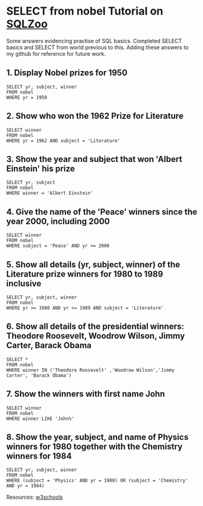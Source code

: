 # SELECT from nobel Tutorial on [SQLZoo](https://sqlzoo.net/wiki/SELECT_from_Nobel_Tutorial)

Some answers evidencing practise of SQL basics.
Completed SELECT basics and SELECT from world previous to this. 
Adding these answers to my github for reference for future work. 

## 1. Display Nobel prizes for 1950 
```
SELECT yr, subject, winner 
FROM nobel
WHERE yr = 1950
```
## 2. Show who won the 1962 Prize for Literature
```
SELECT winner
FROM nobel
WHERE yr = 1962 AND subject = 'Literature'
```

## 3. Show the year and subject that won 'Albert Einstein' his prize
```
SELECT yr, subject
FROM nobel
WHERE winner = 'Albert Einstein'
```
## 4. Give the name of the 'Peace' winners since the year 2000, including 2000
```
SELECT winner 
FROM nobel
WHERE subject = 'Peace' AND yr >= 2000
```
 ## 5. Show all details (yr, subject, winner) of the Literature prize winners for 1980 to 1989 inclusive
```
SELECT yr, subject, winner
FROM nobel
WHERE yr >= 1980 AND yr <= 1989 AND subject = 'Literature'
```
## 6. Show all details of the presidential winners: Theodore Roosevelt, Woodrow Wilson, Jimmy Carter, Barack Obama

```
SELECT * 
FROM nobel
WHERE winner IN ('Theodore Roosevelt' ,'Woodrow Wilson','Jimmy Carter', 'Barack Obama')
```

## 7. Show the winners with first name John

```
SELECT winner
FROM nobel
WHERE winner LIKE 'John%'
```

## 8. Show the year, subject, and name of Physics winners for 1980 together with the Chemistry winners for 1984
```
SELECT yr, subject, winner
FROM nobel
WHERE (subject = 'Physics' AND yr = 1980) OR (subject = 'Chemistry' AND yr = 1984)
```

Resources: [w3schools](https://www.w3schools.com/sql/default.asp)

